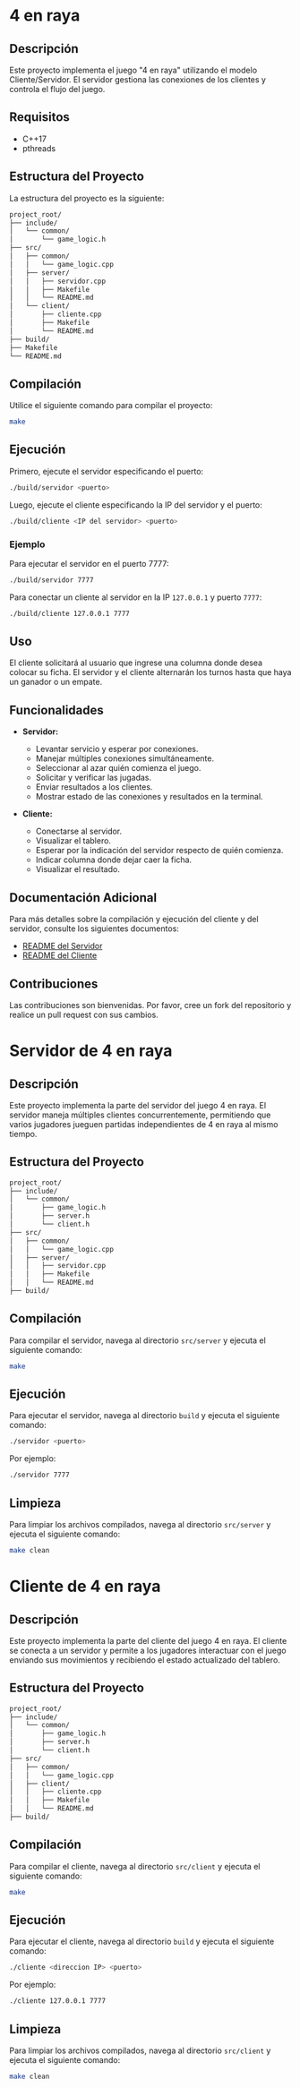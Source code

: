 # 4 en raya

## Descripción

Este proyecto implementa el juego "4 en raya" utilizando el modelo Cliente/Servidor. El servidor gestiona las conexiones de los clientes y controla el flujo del juego.

## Requisitos

- C++17
- pthreads

## Estructura del Proyecto

La estructura del proyecto es la siguiente:

```bash
project_root/
├── include/
│   └── common/
│       └── game_logic.h
├── src/
│   ├── common/
│   │   └── game_logic.cpp
│   ├── server/
│   │   ├── servidor.cpp
│   │   ├── Makefile
│   │   └── README.md
│   └── client/
│       ├── cliente.cpp
│       ├── Makefile
│       └── README.md
├── build/
├── Makefile
└── README.md
```

## Compilación

Utilice el siguiente comando para compilar el proyecto:

```sh
make
```

## Ejecución

Primero, ejecute el servidor especificando el puerto:

```sh
./build/servidor <puerto>
```

Luego, ejecute el cliente especificando la IP del servidor y el puerto:

```sh
./build/cliente <IP del servidor> <puerto>
```

### Ejemplo

Para ejecutar el servidor en el puerto 7777:

```sh
./build/servidor 7777
```

Para conectar un cliente al servidor en la IP `127.0.0.1` y puerto `7777`:

```sh
./build/cliente 127.0.0.1 7777
```

## Uso

El cliente solicitará al usuario que ingrese una columna donde desea colocar su ficha. El servidor y el cliente alternarán los turnos hasta que haya un ganador o un empate.

## Funcionalidades

- **Servidor:**
  - Levantar servicio y esperar por conexiones.
  - Manejar múltiples conexiones simultáneamente.
  - Seleccionar al azar quién comienza el juego.
  - Solicitar y verificar las jugadas.
  - Enviar resultados a los clientes.
  - Mostrar estado de las conexiones y resultados en la terminal.

- **Cliente:**
  - Conectarse al servidor.
  - Visualizar el tablero.
  - Esperar por la indicación del servidor respecto de quién comienza.
  - Indicar columna donde dejar caer la ficha.
  - Visualizar el resultado.

## Documentación Adicional

Para más detalles sobre la compilación y ejecución del cliente y del servidor, consulte los siguientes documentos:

- [README del Servidor](src/server/README.md)
- [README del Cliente](src/client/README.md)

## Contribuciones

Las contribuciones son bienvenidas. Por favor, cree un fork del repositorio y realice un pull request con sus cambios.

# Servidor de 4 en raya

## Descripción

Este proyecto implementa la parte del servidor del juego 4 en raya. El servidor maneja múltiples clientes concurrentemente, permitiendo que varios jugadores jueguen partidas independientes de 4 en raya al mismo tiempo.

## Estructura del Proyecto

```bash
project_root/
├── include/
│   └── common/
│       ├── game_logic.h
│       ├── server.h
│       └── client.h
├── src/
│   ├── common/
│   │   └── game_logic.cpp
│   ├── server/
│   │   ├── servidor.cpp
│   │   ├── Makefile
│   │   └── README.md
├── build/
```

## Compilación

Para compilar el servidor, navega al directorio `src/server` y ejecuta el siguiente comando:

```sh
make
```

## Ejecución

Para ejecutar el servidor, navega al directorio `build` y ejecuta el siguiente comando:

```sh
./servidor <puerto>
```

Por ejemplo:

```sh
./servidor 7777
```

## Limpieza

Para limpiar los archivos compilados, navega al directorio `src/server` y ejecuta el siguiente comando:

```sh
make clean
```

# Cliente de 4 en raya

## Descripción

Este proyecto implementa la parte del cliente del juego 4 en raya. El cliente se conecta a un servidor y permite a los jugadores interactuar con el juego enviando sus movimientos y recibiendo el estado actualizado del tablero.

## Estructura del Proyecto

```bash
project_root/
├── include/
│   └── common/
│       ├── game_logic.h
│       ├── server.h
│       └── client.h
├── src/
│   ├── common/
│   │   └── game_logic.cpp
│   ├── client/
│   │   ├── cliente.cpp
│   │   ├── Makefile
│   │   └── README.md
├── build/
```

## Compilación

Para compilar el cliente, navega al directorio `src/client` y ejecuta el siguiente comando:

```sh
make
```

## Ejecución

Para ejecutar el cliente, navega al directorio `build` y ejecuta el siguiente comando:

```sh
./cliente <direccion IP> <puerto>
```

Por ejemplo:

```sh
./cliente 127.0.0.1 7777
```

## Limpieza

Para limpiar los archivos compilados, navega al directorio `src/client` y ejecuta el siguiente comando:

```sh
make clean
